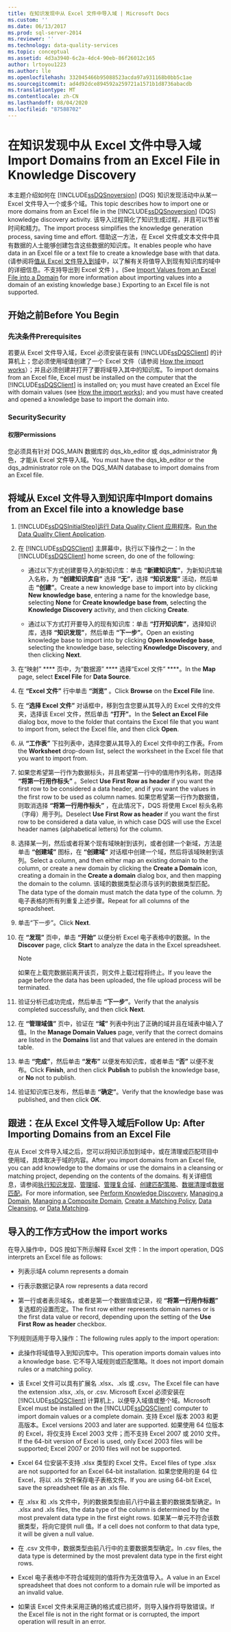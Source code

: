 ```yaml
---
title: 在知识发现中从 Excel 文件中导入域 | Microsoft Docs
ms.custom: ''
ms.date: 06/13/2017
ms.prod: sql-server-2014
ms.reviewer: ''
ms.technology: data-quality-services
ms.topic: conceptual
ms.assetid: 4d3a3940-6c2a-4dc4-90eb-86f26012c165
author: lrtoyou1223
ms.author: lle
ms.openlocfilehash: 332045466b95088523acda97a931168b0bb5c1ae
ms.sourcegitcommit: ad4d92dce894592a259721a1571b1d8736abacdb
ms.translationtype: MT
ms.contentlocale: zh-CN
ms.lasthandoff: 08/04/2020
ms.locfileid: "87588702"
---
```

# <a name="import-domains-from-an-excel-file-in-knowledge-discovery"></a><span data-ttu-id="0cb02-102">在知识发现中从 Excel 文件中导入域</span><span class="sxs-lookup"><span data-stu-id="0cb02-102">Import Domains from an Excel File in Knowledge Discovery</span></span>
  <span data-ttu-id="0cb02-103">本主题介绍如何在 [!INCLUDE[ssDQSnoversion](../includes/ssdqsnoversion-md.md)] (DQS) 知识发现活动中从某一 Excel 文件导入一个或多个域。</span><span class="sxs-lookup"><span data-stu-id="0cb02-103">This topic describes how to import one or more domains from an Excel file in the [!INCLUDE[ssDQSnoversion](../includes/ssdqsnoversion-md.md)] (DQS) knowledge discovery activity.</span></span> <span data-ttu-id="0cb02-104">该导入过程简化了知识生成过程，并且可以节省时间和精力。</span><span class="sxs-lookup"><span data-stu-id="0cb02-104">The import process simplifies the knowledge generation process, saving time and effort.</span></span> <span data-ttu-id="0cb02-105">借助这一方法，在 Excel 文件或文本文件中具有数据的人士能够创建包含这些数据的知识库。</span><span class="sxs-lookup"><span data-stu-id="0cb02-105">It enables people who have data in an Excel file or a text file to create a knowledge base with that data.</span></span> <span data-ttu-id="0cb02-106"> (请参阅将[值从 Excel 文件导入到域](../../2014/data-quality-services/import-values-from-an-excel-file-into-a-domain.md)中，以了解有关将值导入到现有知识库的域中的详细信息。不支持导出到 Excel 文件 ) 。</span><span class="sxs-lookup"><span data-stu-id="0cb02-106">(See [Import Values from an Excel File into a Domain](../../2014/data-quality-services/import-values-from-an-excel-file-into-a-domain.md) for more information about importing values into a domain of an existing knowledge base.) Exporting to an Excel file is not supported.</span></span>  
  
##  <a name="before-you-begin"></a><a name="BeforeYouBegin"></a> <span data-ttu-id="0cb02-107">开始之前</span><span class="sxs-lookup"><span data-stu-id="0cb02-107">Before You Begin</span></span>  
  
###  <a name="prerequisites"></a><a name="Prerequisites"></a><span data-ttu-id="0cb02-108">先决条件</span><span class="sxs-lookup"><span data-stu-id="0cb02-108">Prerequisites</span></span>  
 <span data-ttu-id="0cb02-109">若要从 Excel 文件导入域，Excel 必须安装在装有 [!INCLUDE[ssDQSClient](../includes/ssdqsclient-md.md)] 的计算机上；您必须使用域值创建了一个 Excel 文件（请参阅 [How the import works](#How)）；并且必须创建并打开了要将域导入其中的知识库。</span><span class="sxs-lookup"><span data-stu-id="0cb02-109">To import domains from an Excel file, Excel must be installed on the computer that the [!INCLUDE[ssDQSClient](../includes/ssdqsclient-md.md)] is installed on; you must have created an Excel file with domain values (see [How the import works](#How)); and you must have created and opened a knowledge base to import the domain into.</span></span>  
  
###  <a name="security"></a><a name="Security"></a> <span data-ttu-id="0cb02-110">Security</span><span class="sxs-lookup"><span data-stu-id="0cb02-110">Security</span></span>  
  
####  <a name="permissions"></a><a name="Permissions"></a> <span data-ttu-id="0cb02-111">权限</span><span class="sxs-lookup"><span data-stu-id="0cb02-111">Permissions</span></span>  
 <span data-ttu-id="0cb02-112">您必须具有针对 DQS_MAIN 数据库的 dqs_kb_editor 或 dqs_administrator 角色，才能从 Excel 文件导入域。</span><span class="sxs-lookup"><span data-stu-id="0cb02-112">You must have the dqs_kb_editor or the dqs_administrator role on the DQS_MAIN database to import domains from an Excel file.</span></span>  
  
##  <a name="import-domains-from-an-excel-file-into-a-knowledge-base"></a><a name="Import"></a><span data-ttu-id="0cb02-113">将域从 Excel 文件导入到知识库中</span><span class="sxs-lookup"><span data-stu-id="0cb02-113">Import domains from an Excel file into a knowledge base</span></span>  
  
1.  [!INCLUDE[ssDQSInitialStep](../includes/ssdqsinitialstep-md.md)]<span data-ttu-id="0cb02-114">[运行 Data Quality Client 应用程序](../../2014/data-quality-services/run-the-data-quality-client-application.md)。</span><span class="sxs-lookup"><span data-stu-id="0cb02-114">[Run the Data Quality Client Application](../../2014/data-quality-services/run-the-data-quality-client-application.md).</span></span>  
  
2.  <span data-ttu-id="0cb02-115">在 [!INCLUDE[ssDQSClient](../includes/ssdqsclient-md.md)] 主屏幕中，执行以下操作之一：</span><span class="sxs-lookup"><span data-stu-id="0cb02-115">In the [!INCLUDE[ssDQSClient](../includes/ssdqsclient-md.md)] home screen, do one of the following:</span></span>  
  
    -   <span data-ttu-id="0cb02-116">通过以下方式创建要导入的新知识库：单击 **“新建知识库”**，为新知识库输入名称，为 **“创建知识库自”** 选择 **“无”**，选择 **“知识发现”** 活动，然后单击 **“创建”**。</span><span class="sxs-lookup"><span data-stu-id="0cb02-116">Create a new knowledge base to import into by clicking **New knowledge base**, entering a name for the knowledge base, selecting **None** for **Create knowledge base from**, selecting the **Knowledge Discovery** activity, and then clicking **Create**.</span></span>  
  
    -   <span data-ttu-id="0cb02-117">通过以下方式打开要导入的现有知识库：单击 **“打开知识库”**，选择知识库，选择 **“知识发现”**，然后单击 **“下一步”**。</span><span class="sxs-lookup"><span data-stu-id="0cb02-117">Open an existing knowledge base to import into by clicking **Open knowledge base**, selecting the knowledge base, selecting **Knowledge Discovery**, and then clicking **Next**.</span></span>  
  
3.  <span data-ttu-id="0cb02-118">在“映射” \*\*\*\* 页中，为“数据源” \*\*\*\* 选择“Excel 文件” \*\*\*\*。</span><span class="sxs-lookup"><span data-stu-id="0cb02-118">In the **Map** page, select **Excel File** for **Data Source**.</span></span>  
  
4.  <span data-ttu-id="0cb02-119">在 **“Excel 文件”** 行中单击 **“浏览”** 。</span><span class="sxs-lookup"><span data-stu-id="0cb02-119">Click **Browse** on the **Excel File** line.</span></span>  
  
5.  <span data-ttu-id="0cb02-120">在 **“选择 Excel 文件”** 对话框中，移到包含您要从其导入的 Excel 文件的文件夹，选择该 Excel 文件，然后单击 **“打开”**。</span><span class="sxs-lookup"><span data-stu-id="0cb02-120">In the **Select an Excel File** dialog box, move to the folder that contains the Excel file that you want to import from, select the Excel file, and then click **Open**.</span></span>  
  
6.  <span data-ttu-id="0cb02-121">从 **“工作表”** 下拉列表中，选择您要从其导入的 Excel 文件中的工作表。</span><span class="sxs-lookup"><span data-stu-id="0cb02-121">From the **Worksheet** drop-down list, select the worksheet in the Excel file that you want to import from.</span></span>  
  
7.  <span data-ttu-id="0cb02-122">如果您希望第一行作为数据标头，并且希望第一行中的值用作列名称，则选择 **“将第一行用作标头”** 。</span><span class="sxs-lookup"><span data-stu-id="0cb02-122">Select **Use First Row as header** if you want the first row to be considered a data header, and if you want the values in the first row to be used as column names.</span></span> <span data-ttu-id="0cb02-123">如果您希望第一行作为数据值，则取消选择 **“将第一行用作标头”** ，在此情况下，DQS 将使用 Excel 标头名称（字母）用于列。</span><span class="sxs-lookup"><span data-stu-id="0cb02-123">Deselect **Use First Row as header** if you want the first row to be considered a data value, in which case DQS will use the Excel header names (alphabetical letters) for the column.</span></span>  
  
8.  <span data-ttu-id="0cb02-124">选择某一列，然后或者将某个现有域映射到该列，或者创建一个新域，方法是单击 **“创建域”** 图标，在 **“创建域”** 对话框中创建一个域，然后将该域映射到该列。</span><span class="sxs-lookup"><span data-stu-id="0cb02-124">Select a column, and then either map an existing domain to the column, or create a new domain by clicking the **Create a Domain** icon, creating a domain in the **Create a domain** dialog box, and then mapping the domain to the column.</span></span> <span data-ttu-id="0cb02-125">该域的数据类型必须与该列的数据类型匹配。</span><span class="sxs-lookup"><span data-stu-id="0cb02-125">The data type of the domain must match the data type of the column.</span></span> <span data-ttu-id="0cb02-126">为电子表格的所有列重复上述步骤。</span><span class="sxs-lookup"><span data-stu-id="0cb02-126">Repeat for all columns of the spreadsheet.</span></span>  
  
9. <span data-ttu-id="0cb02-127">单击“下一步”。</span><span class="sxs-lookup"><span data-stu-id="0cb02-127">Click **Next**.</span></span>  
  
10. <span data-ttu-id="0cb02-128">在 **“发现”** 页中，单击 **“开始”** 以便分析 Excel 电子表格中的数据。</span><span class="sxs-lookup"><span data-stu-id="0cb02-128">In the **Discover** page, click **Start** to analyze the data in the Excel spreadsheet.</span></span>  
  
    > [!NOTE]  
    >  <span data-ttu-id="0cb02-129">如果在上载完数据前离开该页，则文件上载过程将终止。</span><span class="sxs-lookup"><span data-stu-id="0cb02-129">If you leave the page before the data has been uploaded, the file upload process will be terminated.</span></span>  
  
11. <span data-ttu-id="0cb02-130">验证分析已成功完成，然后单击 **“下一步”**。</span><span class="sxs-lookup"><span data-stu-id="0cb02-130">Verify that the analysis completed successfully, and then click **Next**.</span></span>  
  
12. <span data-ttu-id="0cb02-131">在 **“管理域值”** 页中，验证在 **“域”** 列表中列出了正确的域并且在域表中输入了值。</span><span class="sxs-lookup"><span data-stu-id="0cb02-131">In the **Manage Domain Values** page, verify that the correct domains are listed in the **Domains** list and that values are entered in the domain table.</span></span>  
  
13. <span data-ttu-id="0cb02-132">单击 **“完成”**，然后单击 **“发布”** 以便发布知识库，或者单击 **“否”** 以便不发布。</span><span class="sxs-lookup"><span data-stu-id="0cb02-132">Click **Finish**, and then click **Publish** to publish the knowledge base, or **No** not to publish.</span></span>  
  
14. <span data-ttu-id="0cb02-133">验证知识库已发布，然后单击 **“确定”**。</span><span class="sxs-lookup"><span data-stu-id="0cb02-133">Verify that the knowledge base was published, and then click **OK**.</span></span>  
  
##  <a name="follow-up-after-importing-domains-from-an-excel-file"></a><a name="FollowUp"></a> <span data-ttu-id="0cb02-134">跟进：在从 Excel 文件导入域后</span><span class="sxs-lookup"><span data-stu-id="0cb02-134">Follow Up: After Importing Domains from an Excel File</span></span>  
 <span data-ttu-id="0cb02-135">在从 Excel 文件导入域之后，您可以将知识添加到域中，或在清理或匹配项目中使用域，具体取决于域的内容。</span><span class="sxs-lookup"><span data-stu-id="0cb02-135">After you import domains from an Excel file, you can add knowledge to the domains or use the domains in a cleansing or matching project, depending on the contents of the domains.</span></span> <span data-ttu-id="0cb02-136">有关详细信息，请参阅[执行知识发现](../../2014/data-quality-services/perform-knowledge-discovery.md)、[管理域](../../2014/data-quality-services/managing-a-domain.md)、[管理复合域](../../2014/data-quality-services/managing-a-composite-domain.md)、[创建匹配策略](../../2014/data-quality-services/create-a-matching-policy.md)、[数据清理](../../2014/data-quality-services/data-cleansing.md)或[数据匹配](../../2014/data-quality-services/data-matching.md)。</span><span class="sxs-lookup"><span data-stu-id="0cb02-136">For more information, see [Perform Knowledge Discovery](../../2014/data-quality-services/perform-knowledge-discovery.md), [Managing a Domain](../../2014/data-quality-services/managing-a-domain.md), [Managing a Composite Domain](../../2014/data-quality-services/managing-a-composite-domain.md), [Create a Matching Policy](../../2014/data-quality-services/create-a-matching-policy.md), [Data Cleansing](../../2014/data-quality-services/data-cleansing.md), or [Data Matching](../../2014/data-quality-services/data-matching.md).</span></span>  
  
##  <a name="how-the-import-works"></a><a name="How"></a><span data-ttu-id="0cb02-137">导入的工作方式</span><span class="sxs-lookup"><span data-stu-id="0cb02-137">How the import works</span></span>  
 <span data-ttu-id="0cb02-138">在导入操作中，DQS 按如下所示解释 Excel 文件：</span><span class="sxs-lookup"><span data-stu-id="0cb02-138">In the import operation, DQS interprets an Excel file as follows:</span></span>  
  
-   <span data-ttu-id="0cb02-139">列表示域</span><span class="sxs-lookup"><span data-stu-id="0cb02-139">A column represents a domain</span></span>  
  
-   <span data-ttu-id="0cb02-140">行表示数据记录</span><span class="sxs-lookup"><span data-stu-id="0cb02-140">A row represents a data record</span></span>  
  
-   <span data-ttu-id="0cb02-141">第一行或者表示域名，或者是第一个数据值或记录，视 **“将第一行用作标题”** 复选框的设置而定。</span><span class="sxs-lookup"><span data-stu-id="0cb02-141">The first row either represents domain names or is the first data value or record, depending upon the setting of the **Use First Row as header** checkbox.</span></span>  
  
 <span data-ttu-id="0cb02-142">下列规则适用于导入操作：</span><span class="sxs-lookup"><span data-stu-id="0cb02-142">The following rules apply to the import operation:</span></span>  
  
-   <span data-ttu-id="0cb02-143">此操作将域值导入到知识库中。</span><span class="sxs-lookup"><span data-stu-id="0cb02-143">This operation imports domain values into a knowledge base.</span></span> <span data-ttu-id="0cb02-144">它不导入域规则或匹配策略。</span><span class="sxs-lookup"><span data-stu-id="0cb02-144">It does not import domain rules or a matching policy.</span></span>  
  
-   <span data-ttu-id="0cb02-145">该 Excel 文件可以具有扩展名 .xlsx、.xls 或 .csv。</span><span class="sxs-lookup"><span data-stu-id="0cb02-145">The Excel file can have the extension .xlsx, .xls, or .csv.</span></span> <span data-ttu-id="0cb02-146">Microsoft Excel 必须安装在 [!INCLUDE[ssDQSClient](../includes/ssdqsclient-md.md)] 计算机上，以便导入域值或整个域。</span><span class="sxs-lookup"><span data-stu-id="0cb02-146">Microsoft Excel must be installed on the [!INCLUDE[ssDQSClient](../includes/ssdqsclient-md.md)] computer to import domain values or a complete domain.</span></span> <span data-ttu-id="0cb02-147">支持 Excel 版本 2003 和更高版本。</span><span class="sxs-lookup"><span data-stu-id="0cb02-147">Excel versions 2003 and later are supported.</span></span> <span data-ttu-id="0cb02-148">如果使用 64 位版本的 Excel，将仅支持 Excel 2003 文件；而不支持 Excel 2007 或 2010 文件。</span><span class="sxs-lookup"><span data-stu-id="0cb02-148">If the 64-bit version of Excel is used, only Excel 2003 files will be supported; Excel 2007 or 2010 files will not be supported.</span></span>  
  
-   <span data-ttu-id="0cb02-149">Excel 64 位安装不支持 .xlsx 类型的 Excel 文件。</span><span class="sxs-lookup"><span data-stu-id="0cb02-149">Excel files of type .xlsx are not supported for an Excel 64-bit installation.</span></span> <span data-ttu-id="0cb02-150">如果您使用的是 64 位 Excel，将以 .xls 文件保存电子表格文件。</span><span class="sxs-lookup"><span data-stu-id="0cb02-150">If you are using 64-bit Excel, save the spreadsheet file as an .xls file.</span></span>  
  
-   <span data-ttu-id="0cb02-151">在 .xlsx 和 .xls 文件中，列的数据类型由前八行中最主要的数据类型确定。</span><span class="sxs-lookup"><span data-stu-id="0cb02-151">In .xlsx and .xls files, the data type of the column is determined by the most prevalent data type in the first eight rows.</span></span> <span data-ttu-id="0cb02-152">如果某一单元不符合该数据类型，将向它提供 null 值。</span><span class="sxs-lookup"><span data-stu-id="0cb02-152">If a cell does not conform to that data type, it will be given a null value.</span></span>  
  
-   <span data-ttu-id="0cb02-153">在 .csv 文件中，数据类型由前八行中的主要数据类型确定。</span><span class="sxs-lookup"><span data-stu-id="0cb02-153">In .csv files, the data type is determined by the most prevalent data type in the first eight rows.</span></span>  
  
-   <span data-ttu-id="0cb02-154">Excel 电子表格中不符合域规则的值将作为无效值导入。</span><span class="sxs-lookup"><span data-stu-id="0cb02-154">A value in an Excel spreadsheet that does not conform to a domain rule will be imported as an invalid value.</span></span>  
  
-   <span data-ttu-id="0cb02-155">如果该 Excel 文件未采用正确的格式或已损坏，则导入操作将导致错误。</span><span class="sxs-lookup"><span data-stu-id="0cb02-155">If the Excel file is not in the right format or is corrupted, the import operation will result in an error.</span></span>  
  
  
